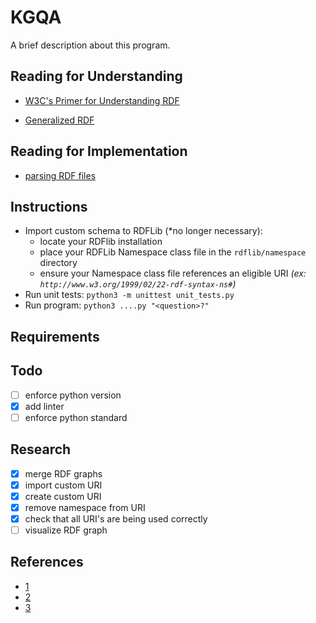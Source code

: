 # KGQA
A brief description about this program.
 
## Reading for Understanding
- [W3C's Primer for Understanding RDF](https://www.w3.org/TR/rdf11-primer/)

- [Generalized RDF](https://www.w3.org/TR/rdf11-concepts/#section-generalized-rdf)

## Reading for Implementation
- [parsing RDF files](https://rdflib.readthedocs.io/en/stable/intro_to_parsing.html)

## Instructions
- Import custom schema to RDFLib (*no longer necessary):
  - locate your RDFlib installation
  - place your RDFLib Namespace class file in the `rdflib/namespace` directory
  - ensure your Namespace class file references an eligible URI _(ex: `http://www.w3.org/1999/02/22-rdf-syntax-ns#`)_
- Run unit tests: `python3 -m unittest unit_tests.py`
- Run program: `python3 ....py "<question>?"`

## Requirements

## Todo
- [ ] enforce python version
- [x] add linter
- [ ] enforce python standard

## Research
- [x] merge RDF graphs
- [x] import custom URI
- [x] create custom URI
- [x] remove namespace from URI
- [x] check that all URI's are being used correctly
- [ ] visualize RDF graph

## References
- [1](https://stackoverflow.com/a/25200825)
- [2](https://stackoverflow.com/a/56627856)
- [3](https://stackoverflow.com/a/66114342)
